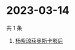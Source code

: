 # 2023-03-14

共 1 条

<!-- BEGIN ZHIHUSEARCH -->
<!-- 最后更新时间 Tue Mar 14 2023 04:10:35 GMT+0800 (China Standard Time) -->
1. [杨紫琼获奥斯卡影后](https://www.zhihu.com/search?q=杨紫琼获奥斯卡影后)
<!-- END ZHIHUSEARCH -->
